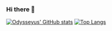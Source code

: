 ### Hi there 👋


[![Odysseyus' GitHub stats](https://github-readme-stats.vercel.app/api?username=OdysseyusProject&theme=tokyonight&show_icons=true)](https://github.com/anuraghazra/github-readme-stats)
[![Top Langs](https://github-readme-stats.vercel.app/api/top-langs/?username=OdysseyusProject&theme=tokyonight)](https://github.com/anuraghazra/github-readme-stats)



